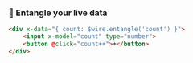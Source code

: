 ### 🔗 Entangle your live data

```html
<div x-data="{ count: $wire.entangle('count') }">
    <input x-model="count" type="number">
    <button @click="count++">+</button>
</div>
```
